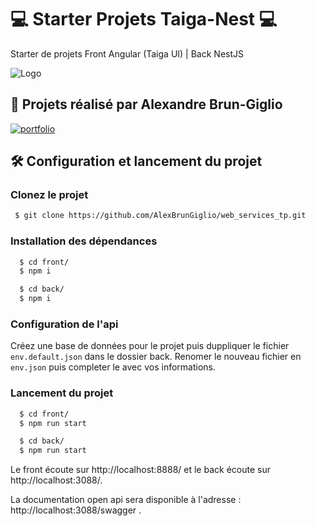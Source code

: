
# 💻 Starter Projets Taiga-Nest 💻

Starter de projets Front Angular (Taiga UI) | Back NestJS


![Logo](https://media.discordapp.net/attachments/937712693245276202/951439956792975440/taiga-nest.png)


## 🔗 Projets réalisé par Alexandre Brun-Giglio
[![portfolio](https://img.shields.io/badge/my_portfolio-000?style=for-the-badge&logo=ko-fi&logoColor=white)](https://alexandrebrungiglio.fr/)

## 🛠️ Configuration et lancement du projet

### Clonez le projet 

```bash
 $ git clone https://github.com/AlexBrunGiglio/web_services_tp.git
```

### Installation des dépendances 

```bash
  $ cd front/
  $ npm i

  $ cd back/
  $ npm i
```

### Configuration de l'api 

Créez une base de données pour le projet puis duppliquer le fichier `env.default.json` dans le dossier back. 
Renomer le nouveau fichier en `env.json` puis completer le avec vos informations. 

### Lancement du projet 
```bash
  $ cd front/
  $ npm run start

  $ cd back/
  $ npm run start
```

Le front écoute sur http://localhost:8888/ et le back écoute sur http://localhost:3088/.

La documentation open api sera disponible à l'adresse : http://localhost:3088/swagger .
